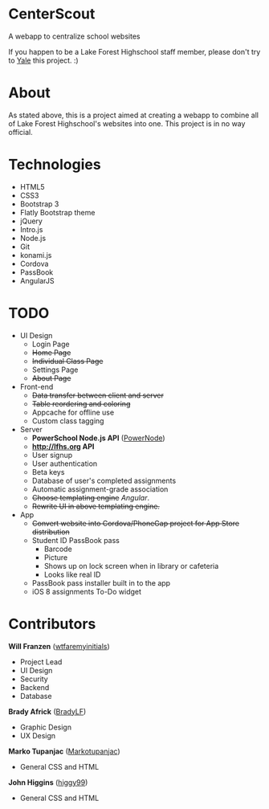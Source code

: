 CenterScout
===========

A webapp to centralize school websites

If you happen to be a Lake Forest Highschool staff member, please don't try to [Yale](http://www.techdirt.com/articles/20140120/18112625937/yale-student-creates-unblockable-replacement-useful-course-catalog-site-yale-blocked-yale-reconsiders-initial-block.shtml) this project. :)

About
=====

As stated above, this is a project aimed at creating a webapp to combine all of Lake Forest Highschool's websites into one. This project is in no way official.

Technologies
============

- HTML5
- CSS3
- Bootstrap 3
- Flatly Bootstrap theme
- jQuery
- Intro.js
- Node.js
- Git
- konami.js
- Cordova
- PassBook
- AngularJS

TODO
====

- UI Design
  - Login Page
  - ~~Home Page~~
  - ~~Individual Class Page~~
  - Settings Page
  - ~~About Page~~
- Front-end
  - ~~Data transfer between client and server~~
  - ~~Table reordering and coloring~~
  - Appcache for offline use
  - Custom class tagging
- Server
  - **PowerSchool Node.js API** ([PowerNode](https://github.com/wtfaremyinitials/PowerNode))
  - **http://lfhs.org API**
  - User signup
  - User authentication
  - Beta keys
  - Database of user's completed assignments
  - Automatic assignment-grade association
  - ~~Choose templating engine~~ *Angular*.
  - ~~Rewrite UI in above templating engine.~~
- App
  - ~~Convert website into Cordova/PhoneGap project for App Store distribution~~
  - Student ID PassBook pass
    - Barcode
    - Picture
    - Shows up on lock screen when in library or cafeteria
    - Looks like real ID
  - PassBook pass installer built in to the app
  - iOS 8 assignments To-Do widget

Contributors
============

**Will Franzen** ([wtfaremyinitials](https://github.com/wtfaremyinitials))

- Project Lead
- UI Design
- Security
- Backend
- Database

**Brady Africk** ([BradyLF](https://github.com/BradyLF))

- Graphic Design
- UX Design

**Marko Tupanjac** ([Markotupanjac](https://github.com/Markotupanjac))

- General CSS and HTML

**John Higgins** ([higgy99](https://github.com/higgy99))

- General CSS and HTML
